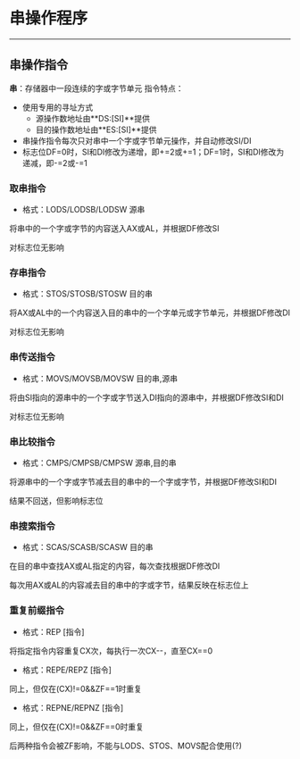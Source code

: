 
# 串操作程序

---
## 串操作指令
**串**：存储器中一段连续的字或字节单元
指令特点：
* 使用专用的寻址方式
    * 源操作数地址由**DS:[SI]**提供
    * 目的操作数地址由**ES:[SI]**提供 
* 串操作指令每次只对串中一个字或字节单元操作，并自动修改SI/DI
* 标志位DF=0时，SI和DI修改为递增，即+=2或+=1；DF=1时，SI和DI修改为递减，即-=2或-=1

### 取串指令
* 格式：LODS/LODSB/LODSW 源串

将串中的一个字或字节的内容送入AX或AL，并根据DF修改SI

对标志位无影响

### 存串指令
* 格式：STOS/STOSB/STOSW 目的串

将AX或AL中的一个内容送入目的串中的一个字单元或字节单元，并根据DF修改DI

对标志位无影响

### 串传送指令
* 格式：MOVS/MOVSB/MOVSW 目的串,源串

将由SI指向的源串中的一个字或字节送入DI指向的源串中，并根据DF修改SI和DI

对标志位无影响

### 串比较指令
* 格式：CMPS/CMPSB/CMPSW 源串,目的串

将源串中的一个字或字节减去目的串中的一个字或字节，并根据DF修改SI和DI

结果不回送，但影响标志位

### 串搜索指令
* 格式：SCAS/SCASB/SCASW 目的串

在目的串中查找AX或AL指定的内容，每次查找根据DF修改DI

每次用AX或AL的内容减去目的串中的字或字节，结果反映在标志位上

### 重复前缀指令
* 格式：REP [指令]

将指定指令内容重复CX次，每执行一次CX--，直至CX==0

* 格式：REPE/REPZ [指令]

同上，但仅在(CX)!=0&&ZF==1时重复

* 格式：REPNE/REPNZ [指令]

同上，但仅在(CX)!=0&&ZF==0时重复

后两种指令会被ZF影响，不能与LODS、STOS、MOVS配合使用(?)